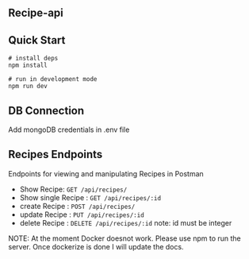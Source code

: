 ## **Recipe-api**

## Quick Start

```shell
# install deps
npm install

# run in development mode
npm run dev
```
##  DB Connection
Add mongoDB credentials  in .env file  

## Recipes Endpoints

Endpoints for viewing and manipulating Recipes in Postman

- Show Recipe: `GET /api/recipes/`
- Show single Recipe : `GET /api/recipes/:id`
- create Recipe : `POST /api/recipes/`
- update Recipe : `PUT /api/recipes/:id`
- delete Recipe : `DELETE /api/recipes/:id`
  note: id must be integer


NOTE:
 At the moment Docker doesnot work.
 Please use npm to run the server. Once dockerize is done I will update the docs. 
